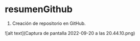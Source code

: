 # resumenGithub
1. Creación de repositorio en GitHub.


![alt text](Captura de pantalla 2022-09-20 a las 20.44.10.png)
